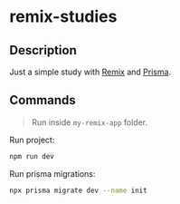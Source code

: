 # remix-studies

## Description

Just a simple study with [Remix](https://remix.run/) and
[Prisma](https://www.prisma.io/).

## Commands

> Run inside `my-remix-app` folder.

Run project:

```sh
npm run dev
```

Run prisma migrations:

```sh
npx prisma migrate dev --name init
```
